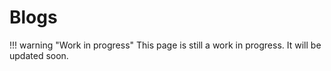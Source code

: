 # Blogs

!!! warning "Work in progress"
    This page is still a work in progress. It will be updated soon.